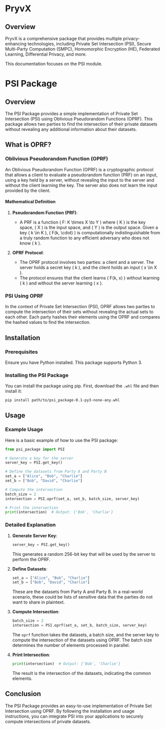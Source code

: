 # PryvX

## Overview

PryvX is a comprehensive package that provides multiple privacy-enhancing technologies, including Private Set Intersection (PSI), Secure Multi-Party Computation (SMPC), Homomorphic Encryption (HE), Federated Learning, Differential Privacy, and more.

This documentation focuses on the PSI module.

# PSI Package

## Overview

The PSI Package provides a simple implementation of Private Set Intersection (PSI) using Oblivious Pseudorandom Functions (OPRF). This package allows two parties to find the intersection of their private datasets without revealing any additional information about their datasets.

## What is OPRF?

### Oblivious Pseudorandom Function (OPRF)

An Oblivious Pseudorandom Function (OPRF) is a cryptographic protocol that allows a client to evaluate a pseudorandom function (PRF) on an input, using a key held by a server, without revealing the input to the server and without the client learning the key. The server also does not learn the input provided by the client.

#### Mathematical Definition

1. **Pseudorandom Function (PRF)**:
   - A PRF is a function \( F: K \times X \to Y \) where \( K \) is the key space, \( X \) is the input space, and \( Y \) is the output space. Given a key \( k \in K \), \( F(k, \cdot) \) is computationally indistinguishable from a truly random function to any efficient adversary who does not know \( k \).

2. **OPRF Protocol**:
   - The OPRF protocol involves two parties: a client and a server. The server holds a secret key \( k \), and the client holds an input \( x \in X \).
   - The protocol ensures that the client learns \( F(k, x) \) without learning \( k \) and without the server learning \( x \).

### PSI Using OPRF

In the context of Private Set Intersection (PSI), OPRF allows two parties to compute the intersection of their sets without revealing the actual sets to each other. Each party hashes their elements using the OPRF and compares the hashed values to find the intersection.

## Installation

### Prerequisites

Ensure you have Python installed. This package supports Python 3.

### Installing the PSI Package

You can install the package using pip. First, download the `.whl` file and then install it:

```sh
pip install path/to/psi_package-0.1-py3-none-any.whl
```

## Usage

### Example Usage

Here is a basic example of how to use the PSI package:

```python
from psi_package import PSI

# Generate a key for the server
server_key = PSI.get_key()

# Define the datasets from Party A and Party B
set_a = ["Alice", "Bob", "Charlie"]
set_b = ["Bob", "David", "Charlie"]

# Compute the intersection
batch_size = 2
intersection = PSI.oprf(set_a, set_b, batch_size, server_key)

# Print the intersection
print(intersection)  # Output: {'Bob', 'Charlie'}
```

### Detailed Explanation

1. **Generate Server Key**:
   ```python
   server_key = PSI.get_key()
   ```
   This generates a random 256-bit key that will be used by the server to perform the OPRF.

2. **Define Datasets**:
   ```python
   set_a = ["Alice", "Bob", "Charlie"]
   set_b = ["Bob", "David", "Charlie"]
   ```
   These are the datasets from Party A and Party B. In a real-world scenario, these could be lists of sensitive data that the parties do not want to share in plaintext.

3. **Compute Intersection**:
   ```python
   batch_size = 2
   intersection = PSI.oprf(set_a, set_b, batch_size, server_key)
   ```
   The `oprf` function takes the datasets, a batch size, and the server key to compute the intersection of the datasets using OPRF. The batch size determines the number of elements processed in parallel.

4. **Print Intersection**:
   ```python
   print(intersection)  # Output: {'Bob', 'Charlie'}
   ```
   The result is the intersection of the datasets, indicating the common elements.

## Conclusion

The PSI Package provides an easy-to-use implementation of Private Set Intersection using OPRF. By following the installation and usage instructions, you can integrate PSI into your applications to securely compute intersections of private datasets.
